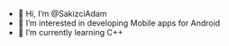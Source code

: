 - 👋 Hi, I’m @SakizciAdam
- 👀 I’m interested in developing Mobile apps for Android
- 🌱 I’m currently learning C++

<!---
SakizciAdam/SakizciAdam is a ✨ special ✨ repository because its `README.md` (this file) appears on your GitHub profile.
You can click the Preview link to take a look at your changes.
--->
